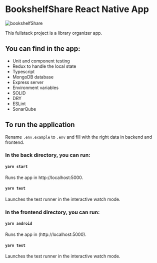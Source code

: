 # BookshelfShare React Native App

![bookshelfShare](https://i.ibb.co/G9r3J1v/ic-launcher.png)

This fullstack project is a library organizer app.

## You can find in the app:
* Unit and component testing
* Redux to handle the local state
* Typescript
* MongoDB database
* Express server
* Environment variables
* SOLID
* DRY
* ESLint
* SonarQube

## To run the application

Rename `.env.example` to `.env` and fill with the right data in backend and frontend. 

### In the back directory, you can run:

#### `yarn start`
Runs the app in http://localhost:5000.

#### `yarn test`
Launches the test runner in the interactive watch mode.

### In the frontend directory, you can run:

#### `yarn android`
Runs the app in (http://localhost:5000).

#### `yarn test`
Launches the test runner in the interactive watch mode.